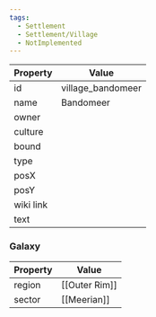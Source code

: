 ```yaml
---
tags:
  - Settlement
  - Settlement/Village
  - NotImplemented
---
```


| Property  | Value             |
| --------- | ----------------- |
| id        | village_bandomeer |
| name      | Bandomeer         |
| owner     |                   |
| culture   |                   |
| bound     |                   |
| type      |                   |
| posX      |                   |
| posY      |                   |
| wiki link |                   |
| text      |                   |

### Galaxy
| Property | Value         |
| -------- | ------------- |
| region   | [[Outer Rim]] |
| sector   | [[Meerian]]   |
